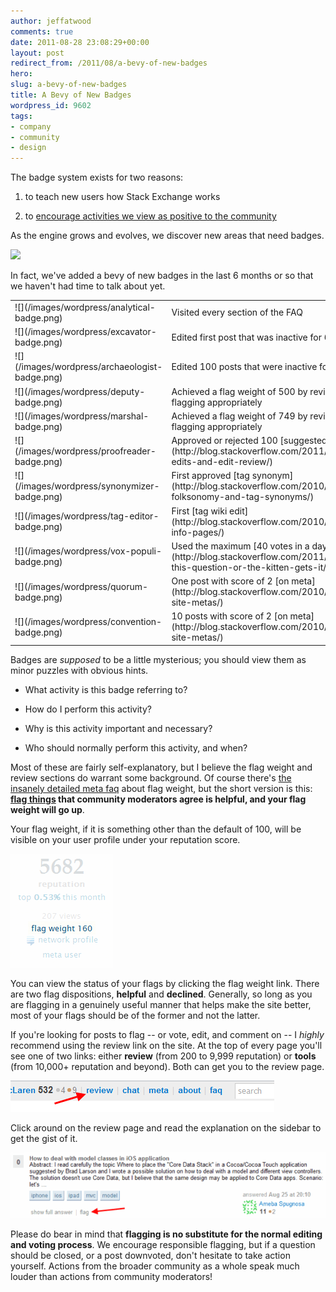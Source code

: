 ```yaml
---
author: jeffatwood
comments: true
date: 2011-08-28 23:08:29+00:00
layout: post
redirect_from: /2011/08/a-bevy-of-new-badges
hero: 
slug: a-bevy-of-new-badges
title: A Bevy of New Badges
wordpress_id: 9602
tags:
- company
- community
- design
---
```


The badge system exists for two reasons:





  1. to teach new users how Stack Exchange works

  2. to [encourage activities we view as positive to the community](http://blog.stackoverflow.com/2009/12/badges-positive-only/)


As the engine grows and evolves, we discover new areas that need badges.

[![](http://blog.stackoverflow.com/wp-content/uploads/nerd-badges.jpg)](http://www.nerdmeritbadges.com/)

In fact, we've added a bevy of new badges in the last 6 months or so that we haven't had time to talk about yet.

<table width="600" >

<tr >
<td >
![](/images/wordpress/analytical-badge.png)

</td>
<td >
Visited every section of the FAQ

</td></tr>

<tr >
<td >
![](/images/wordpress/excavator-badge.png)

</td>
<td >
Edited first post that was inactive for 6 months

</td></tr>

<tr >
<td >
![](/images/wordpress/archaeologist-badge.png)

</td>
<td >
Edited 100 posts that were inactive for 6 months

</td></tr>

<tr >
<td >
![](/images/wordpress/deputy-badge.png)

</td>
<td >
Achieved a flag weight of 500 by reviewing and flagging appropriately

</td></tr>

<tr >
<td >
![](/images/wordpress/marshal-badge.png)

</td>
<td >
Achieved a flag weight of 749 by reviewing and flagging appropriately

</td></tr>

<tr >
<td >
![](/images/wordpress/proofreader-badge.png)

</td>
<td >
Approved or rejected 100 [suggested edits](http://blog.stackoverflow.com/2011/02/suggested-edits-and-edit-review/)

</td></tr>

<tr >
<td >
![](/images/wordpress/synonymizer-badge.png)

</td>
<td >
First approved [tag synonym](http://blog.stackoverflow.com/2010/08/tag-folksonomy-and-tag-synonyms/)

</td></tr>

<tr >
<td >
![](/images/wordpress/tag-editor-badge.png)

</td>
<td >
First [tag wiki edit](http://blog.stackoverflow.com/2010/08/new-tag-info-pages/)

</td></tr>

<tr >
<td >
![](/images/wordpress/vox-populi-badge.png)

</td>
<td >
Used the maximum [40 votes in a day](http://blog.stackoverflow.com/2011/05/vote-for-this-question-or-the-kitten-gets-it/)

</td></tr>

<tr >
<td >
![](/images/wordpress/quorum-badge.png)

</td>
<td >
One post with score of 2 [on meta](http://blog.stackoverflow.com/2010/07/new-per-site-metas/)

</td></tr>

<tr >
<td >
![](/images/wordpress/convention-badge.png)

</td>
<td >
10 posts with score of 2 [on meta](http://blog.stackoverflow.com/2010/07/new-per-site-metas/)

</td></tr>

</table>

Badges are _supposed_ to be a little mysterious; you should view them as minor puzzles with obvious hints.





  * What activity is this badge referring to?

  * How do I perform this activity?

  * Why is this activity important and necessary?

  * Who should normally perform this activity, and when?


Most of these are fairly self-explanatory, but I believe the flag weight and review sections do warrant some background. Of course there's [the insanely detailed meta faq](http://meta.stackoverflow.com/questions/80170/what-is-flag-weight) about flag weight, but the short version is this: **[flag things](http://blog.stackoverflow.com/2011/01/improved-flagging/) that community moderators agree is helpful, and your flag weight will go up**.

Your flag weight, if it is something other than the default of 100, will be visible on your user profile under your reputation score.

![](/images/wordpress/flag-weight-profile.png)

You can view the status of your flags by clicking the flag weight link. There are two flag dispositions, **helpful** and **declined**. Generally, so long as you are flagging in a genuinely useful manner that helps make the site better, most of your flags should be of the former and not the latter.

If you're looking for posts to flag -- or vote, edit, and comment on -- I _highly_ recommend using the review link on the site. At the top of every page you'll see one of two links: either **review** (from 200 to 9,999 reputation) or **tools** (from 10,000+ reputation and beyond). Both can get you to the review page.

![](/images/wordpress/review-link.png)

Click around on the review page and read the explanation on the sidebar to get the gist of it. 

![](/images/wordpress/review-answer-flag.png)

Please do bear in mind that **flagging is no substitute for the normal editing and voting process**. We encourage responsible flagging, but if a question should be closed, or a post downvoted, don't hesitate to take action yourself. Actions from the broader community as a whole speak much louder than actions from community moderators!
